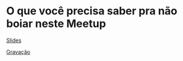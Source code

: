 # O que você precisa saber pra não boiar neste Meetup

[Slides](https://docs.google.com/presentation/d/1-1JAWPDNjij0-lYbw56rW6jUWF3DV04nVg-v9IanhbE/edit?usp=sharing)

[Gravação](https://youtu.be/6B-erqJZMo4)
